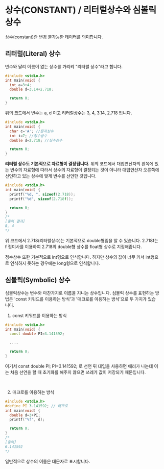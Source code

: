 # 상수(CONSTANT) / 리터럴상수와 심볼릭상수

상수(constant)란 변경 불가능한 데이터를 의미합니다.

## 리터럴(Literal) 상수

변수와 달리 이름이 없는 상수를 가리켜 "리터럴 상수"라고 합니다.

```cpp
#include <stdio.h>
int main(void) {
  int a=3+4;
  double d=3.14+2.718;

  return 0;
}
```

위의 코드에서 변수는 a, d 이고 리터럴상수는 3, 4, 3.14, 2.718 입니다.

```cpp
#include <stdio.h>
int main(void) {
  char c='A'; //문자상수
  int i=7; //정수상수
  double d=2.718; //실수상수

  return 0;
}
```

**리터럴 상수도 기본적으로 자료형이 결정됩니다.** 위의 코드에서 대입연산자의 왼쪽에 있는 변수의 자료형에 따라서 상수의 자료형이 결정되는 것이 아니라 대입연산자 오른쪽에 선언하고 있는 상수에 맞게 변수를 선언한 것입니다.

```cpp
#include <stdio.h>
int main(void) {
  printf("%d, ", sizeof(2.718));
  printf("%d", sizeof(2.718f));

  return 0;
}
/*
[출력 결과]
8, 4
*/
```

위 코드에서 2.718(리터럴상수)는 기본적으로 double형임을 알 수 있습니다. 2.718f는 f 접미사를 이용하여 2.718의 double형 상수를 float형 상수로 지정해줍니다.

정수상수 또한 기본적으로 int형으로 인식합니다. 하지만 상수의 값이 너무 커서 int형으로 인식하지 못하는 경우에는 long형으로 인식합니다.

## 심볼릭(Symbolic) 상수

심볼릭상수는 변수와 마찬가지로 이름을 지니는 상수입니다. 심볼릭 상수를 표현하는 방법은 'const 키워드를 이용하는 방식'과 '매크로를 이용하는 방식'으로 두 가지가 있습니다.

1. const 키워드를 이용하는 방식

```cpp
#include <stdio.h>
int main(void) {
  const double PI=3.141592;

  ....

  return 0;
}
```

여기서 const double PI; PI=3.141592; 로 선언 뒤 대입을 사용하면 에러가 나는데 이는 처음 선언을 할 때 초기화를 해주지 않으면 쓰레기 값이 저장되기 때문입니다.

<br>

2. 매크로를 이용하는 방식

```cpp
#include <stdio.h>
#define PI 3.141592; // 매크로
int main(void) {
  double d=3+PI;
  printf("%f", d);

  return 0;
}
/*
[출력]
6.141592
*/
```

일반적으로 상수의 이름은 대문자로 표시합니다.
